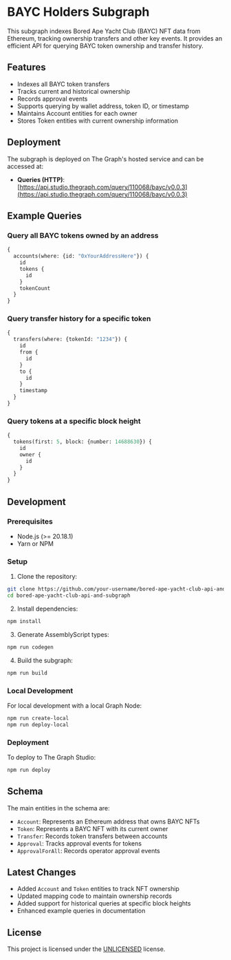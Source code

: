 # BAYC Holders Subgraph

This subgraph indexes Bored Ape Yacht Club (BAYC) NFT data from Ethereum, tracking ownership transfers and other key events. It provides an efficient API for querying BAYC token ownership and transfer history.

## Features

- Indexes all BAYC token transfers
- Tracks current and historical ownership
- Records approval events
- Supports querying by wallet address, token ID, or timestamp
- Maintains Account entities for each owner
- Stores Token entities with current ownership information

## Deployment

The subgraph is deployed on The Graph's hosted service and can be accessed at:

- **Queries (HTTP)**: [https://api.studio.thegraph.com/query/110068/bayc/v0.0.3](https://api.studio.thegraph.com/query/110068/bayc/v0.0.3)

## Example Queries

### Query all BAYC tokens owned by an address

```graphql
{
  accounts(where: {id: "0xYourAddressHere"}) {
    id
    tokens {
      id
    }
    tokenCount
  }
}
```

### Query transfer history for a specific token

```graphql
{
  transfers(where: {tokenId: "1234"}) {
    id
    from {
      id
    }
    to {
      id
    }
    timestamp
  }
}
```

### Query tokens at a specific block height

```graphql
{
  tokens(first: 5, block: {number: 14688630}) {
    id
    owner {
      id
    }
  }
}
```

## Development

### Prerequisites

- Node.js (>= 20.18.1)
- Yarn or NPM

### Setup

1. Clone the repository:
```bash
git clone https://github.com/your-username/bored-ape-yacht-club-api-and-subgraph.git
cd bored-ape-yacht-club-api-and-subgraph
```

2. Install dependencies:
```bash
npm install
```

3. Generate AssemblyScript types:
```bash
npm run codegen
```

4. Build the subgraph:
```bash
npm run build
```

### Local Development

For local development with a local Graph Node:

```bash
npm run create-local
npm run deploy-local
```

### Deployment

To deploy to The Graph Studio:

```bash
npm run deploy
```

## Schema

The main entities in the schema are:

- `Account`: Represents an Ethereum address that owns BAYC NFTs
- `Token`: Represents a BAYC NFT with its current owner
- `Transfer`: Records token transfers between accounts
- `Approval`: Tracks approval events for tokens
- `ApprovalForAll`: Records operator approval events

## Latest Changes

- Added `Account` and `Token` entities to track NFT ownership
- Updated mapping code to maintain ownership records
- Added support for historical queries at specific block heights
- Enhanced example queries in documentation

## License

This project is licensed under the [UNLICENSED](LICENSE) license. 
